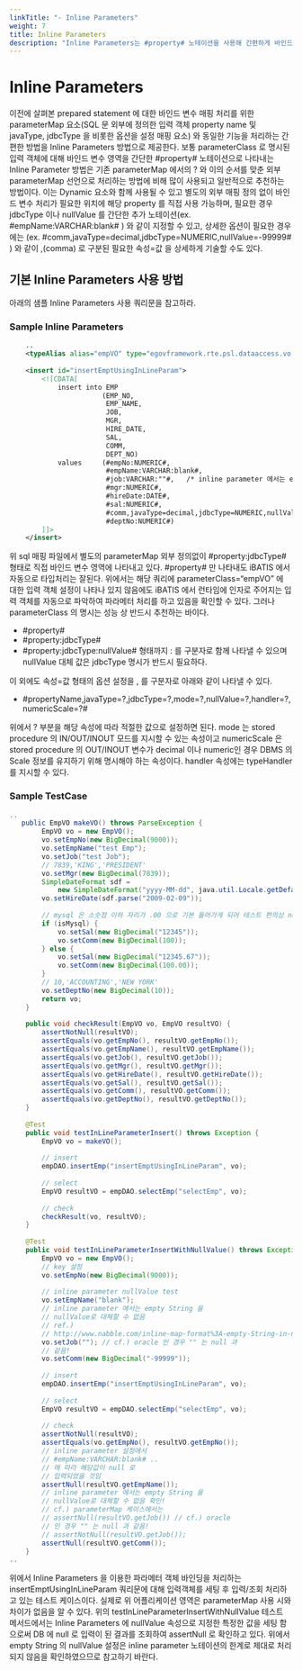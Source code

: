 ```yaml
---
linkTitle: "- Inline Parameters"
weight: 7
title: Inline Parameters
description: "Inline Parameters는 #property# 노테이션을 사용해 간편하게 바인드 변수 매핑을 처리하며, 별도의 parameterMap 선언 없이 입력 객체의 속성을 SQL에 직접 매핑할 수 있다. Dynamic 요소와 함께 사용 가능하며, 필요한 경우 JDBC 타입과 null 값을 추가 노테이션으로 지정할 수 있다."
---
```

# Inline Parameters

 이전에 살펴본 prepared statement 에 대한 바인드 변수 매핑 처리를 위한 parameterMap 요소(SQL 문 외부에 정의한 입력 객체 property name 및 javaType, jdbcType 을 비롯한 옵션을 설정 매핑 요소) 와 동일한 기능을 처리하는 간편한 방법을 Inline Parameters 방법으로 제공한다. 보통 parameterClass 로 명시된 입력 객체에 대해 바인드 변수 영역을 간단한 #property# 노테이션으로 나타내는 Inline Parameter 방법은 기존 parameterMap 에서의 ? 와 이의 순서를 맞춘 외부 parameterMap 선언으로 처리하는 방법에 비해 많이 사용되고 일반적으로 추천하는 방법이다. 이는 Dynamic 요소와 함께 사용될 수 있고 별도의 외부 매핑 정의 없이 바인드 변수 처리가 필요한 위치에 해당 property 를 직접 사용 가능하며, 필요한 경우 jdbcType 이나 nullValue 를 간단한 추가 노테이션(ex. #empName:VARCHAR:blank# ) 와 같이 지정할 수 있고, 상세한 옵션이 필요한 경우에는 (ex. #comm,javaType=decimal,jdbcType=NUMERIC,nullValue=-99999# ) 와 같이 ,(comma) 로 구분된 필요한 속성=값 을 상세하게 기술할 수도 있다.

## 기본 Inline Parameters 사용 방법

 아래의 샘플 Inline Parameters 사용 쿼리문을 참고하라.

### Sample Inline Parameters

```xml
	..
	<typeAlias alias="empVO" type="egovframework.rte.psl.dataaccess.vo.EmpVO" />
 
	<insert id="insertEmptUsingInLineParam">
		<![CDATA[
			insert into EMP
			           (EMP_NO,
			            EMP_NAME,
			            JOB,
			            MGR,
			            HIRE_DATE,
			            SAL,
			            COMM,
			            DEPT_NO)
			values     (#empNo:NUMERIC#,
			            #empName:VARCHAR:blank#,
			            #job:VARCHAR:""#,	/* inline parameter 에서는 empty String 을 nullValue로 대체할 수 없음 - cf.) oracle인 경우는 "" 가 null 임 */
			            #mgr:NUMERIC#,
			            #hireDate:DATE#,
			            #sal:NUMERIC#,	
			            #comm,javaType=decimal,jdbcType=NUMERIC,nullValue=-99999#,
			            #deptNo:NUMERIC#)
		]]>
	</insert>
```

 위 sql 매핑 파일에서 별도의 parameterMap 외부 정의없이 #property:jdbcType# 형태로 직접 바인드 변수 영역에 나타내고 있다. #property# 만 나타내도 iBATIS 에서 자동으로 타입처리는 잘된다. 위에서는 해당 쿼리에 parameterClass=“empVO” 에 대한 입력 객체 설정이 나타나 있지 않음에도 iBATIS 에서 런타임에 인자로 주어지는 입력 객체를 자동으로 파악하여 파라메터 처리를 하고 있음을 확인할 수 있다. 그러나 parameterClass 의 명시는 성능 상 반드시 추천하는 바이다.

- #property#
- #property:jdbcType#
- #property:jdbcType:nullValue# 형태까지 : 를 구분자로 함께 나타낼 수 있으며 nullValue 대체 값은 jdbcType 명시가 반드시 필요하다.

 이 외에도 속성=값 형태의 옵션 설정을 , 를 구분자로 아래와 같이 나타낼 수 있다.

- #propertyName,javaType=?,jdbcType=?,mode=?,nullValue=?,handler=?,numericScale=?#

 위에서 ? 부분을 해당 속성에 따라 적절한 값으로 설정하면 된다. mode 는 stored procedure 의 IN/OUT/INOUT 모드를 지시할 수 있는 속성이고 numericScale 은 stored procedure 의 OUT/INOUT 변수가 decimal 이나 numeric인 경우 DBMS 의 Scale 정보를 유지하기 위해 명시해야 하는 속성이다. handler 속성에는 typeHandler 를 지시할 수 있다.

### Sample TestCase

```java
..
   public EmpVO makeVO() throws ParseException {
        EmpVO vo = new EmpVO();
        vo.setEmpNo(new BigDecimal(9000));
        vo.setEmpName("test Emp");
        vo.setJob("test Job");
        // 7839,'KING','PRESIDENT'
        vo.setMgr(new BigDecimal(7839));
        SimpleDateFormat sdf =
            new SimpleDateFormat("yyyy-MM-dd", java.util.Locale.getDefault());
        vo.setHireDate(sdf.parse("2009-02-09"));
 
        // mysql 은 소숫점 이하 자리가 .00 으로 기본 들어가게 되어 테스트 편의상 numeric(5) 로 선언하였음.
        if (isMysql) {
            vo.setSal(new BigDecimal("12345"));
            vo.setComm(new BigDecimal(100));
        } else {
            vo.setSal(new BigDecimal("12345.67"));
            vo.setComm(new BigDecimal(100.00));
        }
        // 10,'ACCOUNTING','NEW YORK'
        vo.setDeptNo(new BigDecimal(10));
        return vo;
    }
 
    public void checkResult(EmpVO vo, EmpVO resultVO) {
        assertNotNull(resultVO);
        assertEquals(vo.getEmpNo(), resultVO.getEmpNo());
        assertEquals(vo.getEmpName(), resultVO.getEmpName());
        assertEquals(vo.getJob(), resultVO.getJob());
        assertEquals(vo.getMgr(), resultVO.getMgr());
        assertEquals(vo.getHireDate(), resultVO.getHireDate());
        assertEquals(vo.getSal(), resultVO.getSal());
        assertEquals(vo.getComm(), resultVO.getComm());
        assertEquals(vo.getDeptNo(), resultVO.getDeptNo());
    }
 
    @Test
    public void testInLineParameterInsert() throws Exception {
        EmpVO vo = makeVO();
 
        // insert
        empDAO.insertEmp("insertEmptUsingInLineParam", vo);
 
        // select
        EmpVO resultVO = empDAO.selectEmp("selectEmp", vo);
 
        // check
        checkResult(vo, resultVO);
    }
 
    @Test
    public void testInLineParameterInsertWithNullValue() throws Exception {
        EmpVO vo = new EmpVO();
        // key 설정
        vo.setEmpNo(new BigDecimal(9000));
 
        // inline parameter nullValue test
        vo.setEmpName("blank");
        // inline parameter 에서는 empty String 을
        // nullValue로 대체할 수 없음
        // ref.)
        // http://www.nabble.com/inline-map-format%3A-empty-String-in-nullValue-td18905940.html
        vo.setJob(""); // cf.) oracle 인 경우 "" 는 null 과
        // 같음!
        vo.setComm(new BigDecimal("-99999"));
 
        // insert
        empDAO.insertEmp("insertEmptUsingInLineParam", vo);
 
        // select
        EmpVO resultVO = empDAO.selectEmp("selectEmp", vo);
 
        // check
        assertNotNull(resultVO);
        assertEquals(vo.getEmpNo(), resultVO.getEmpNo());
        // inline parameter 설정에서
        // #empName:VARCHAR:blank# ..
        // 에 따라 해당값이 null 로
        // 입력되었을 것임
        assertNull(resultVO.getEmpName());
        // inline parameter 에서는 empty String 을
        // nullValue로 대체할 수 없음 확인!
        // cf.) parameterMap 케이스에서는
        // assertNull(resultVO.getJob()) // cf.) oracle
        // 인 경우 "" 는 null 과 같음!
        // assertNotNull(resultVO.getJob());
        assertNull(resultVO.getComm());
    }
..
```

 위에서 Inline Parameters 을 이용한 파라메터 객체 바인딩을 처리하는 insertEmptUsingInLineParam 쿼리문에 대해 입력객체를 세팅 후 입력/조회 처리하고 있는 테스트 케이스이다. 실제로 위 어플리케이션 영역은 parameterMap 사용 시와 차이가 없음을 알 수 있다. 위의 testInLineParameterInsertWithNullValue 테스트 메서드에서는 Inline Parameters 에 nullValue 속성으로 지정한 특정한 값을 세팅 함으로써 DB 에 null 로 입력이 된 결과를 조회하여 assertNull 로 확인하고 있다. 위에서 empty String 의 nullValue 설정은 inline parameter 노테이션의 한계로 제대로 처리되지 않음을 확인하였으므로 참고하기 바란다.
